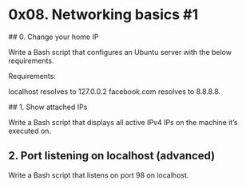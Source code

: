 # 0x08. Networking basics #1

## 0. Change your home IP

Write a Bash script that configures an Ubuntu server with the below requirements.

Requirements:

localhost resolves to 127.0.0.2
facebook.com resolves to 8.8.8.8.

## 1. Show attached IPs

Write a Bash script that displays all active IPv4 IPs on the machine it’s executed on.

## 2. Port listening on localhost (advanced)

Write a Bash script that listens on port 98 on localhost.
